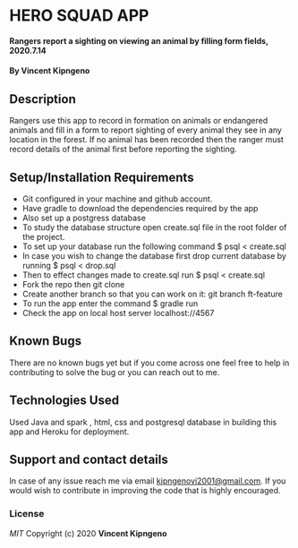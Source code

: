 # HERO SQUAD APP
#### Rangers report a sighting on viewing an animal by filling form fields, 2020.7.14
#### By **Vincent Kipngeno**
## Description
Rangers use this app to record in formation on animals or endangered animals and fill in a form to report sighting of every animal they see in any location in the forest. If no animal has been recorded then the ranger must record details of the animal first before reporting the sighting.
## Setup/Installation Requirements
* Git configured in your machine and github account.
* Have gradle to download the dependencies required by the app
* Also set up a postgress database
* To study the database structure open create.sql file in the root folder of the project.
* To set up your database run the following command $ psql < create.sql
* In case you wish to change the database first drop current database by running $ psql < drop.sql 
* Then to effect changes made to create.sql run $ psql < create.sql
* Fork the repo then git clone
* Create another branch so that you can work on it: git branch ft-feature
* To run the app enter the command $ gradle run
* Check the app on local host server localhost://4567


## Known Bugs
There are no known bugs yet but if you come across one feel free to help in contributing to solve the bug or you can reach out to me.
## Technologies Used
Used Java and spark , html, css and postgresql database in building this app and Heroku for deployment.
## Support and contact details
In case of any issue reach me via email kipngenovi2001@gmail.com. If you would wish to contribute in improving the code that is highly encouraged.
### License
*MIT*
Copyright (c) 2020 **Vincent Kipngeno**